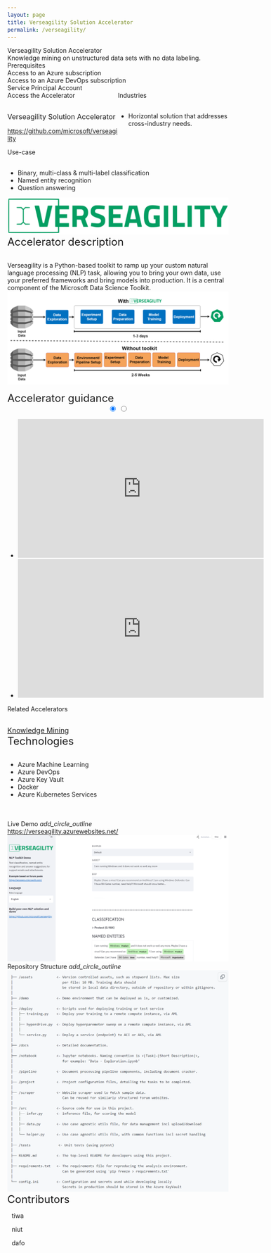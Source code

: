 ```yaml
---
layout: page
title: Verseagility Solution Accelerator
permalink: /verseagility/
---
```


<div class="verseagility">
    <div class="title">Verseagility Solution Accelerator</div>
    <div class="title-description">Knowledge mining on unstructured data sets with no data labeling.</div>
    <div class="category">Prerequisites</div>
    <div class="prerequisites">
        <div class="prerequisites-card">Access to an Azure subscription</div>
        <div class="prerequisites-card">Access to an Azure DevOps subscription</div>
        <div class="prerequisites-card">Service Principal Account</div>
    </div>
    <div style="width:100%; display: flex;">
        <div style="width:50%;">
            <div class="category">Access the Accelerator</div>            
            <div class="toolkit-checkbox" style="width:100%; margin-top: 30px;">
                <label class="label" style="font-size:16px;">Verseagility Solution Accelerator</label>
                <p>
                    <a href="https://github.com/microsoft/verseagility" target="_blank">https://github.com/microsoft/verseagility</a>
                </p>   
            </div>
        </div>
        <div style="width:50%;">
            <div class="category">Industries</div>
            <ul  style="margin-top: 30px;">
                <li>Horizontal solution that addresses cross-industry needs.</li>
            </ul>  
        </div>
    </div>
    <div class="category">Use-case</div>
    <ul style="margin-top: 30px;">
        <li>Binary, multi-class & multi-label classification</li>
        <li>Named entity recognition</li>
        <li>Question answering</li>
    </ul>
    <img src="/images/verseagility/verseagility.png" alt="verseagility">
    <div class="category" style="font-size:24px;">Accelerator description</div>
    <p style="margin-top: 30px; text-decoration: none;">
        Verseagility is a Python-based toolkit to ramp up your custom natural language processing (NLP) task, allowing you to bring your own data, use your preferred frameworks and bring models into production. It is a central component of the Microsoft Data Science Toolkit.
        <img src="/images/verseagility/with-vs-without-toolkit.png" alt="with vs without toolkit">
    </p>
    <div class="category" style="font-size:24px;">Accelerator guidance</div>
    <div class="accelerator-guidance-videos">
<div style="height: 100%; text-align: center">
			<div class="csslider infinity" id="slider1">
			<input type="radio" name="slides" checked="checked" id="slides_1"/>
			<input type="radio" name="slides" id="slides_2"/>
				<ul>
                    <li>
                        <iframe width="560" height="315" src="https://www.youtube.com/embed/vwSYCy-NLqU" title="YouTube video player" frameborder="0" allow="accelerometer; autoplay; clipboard-write; encrypted-media; gyroscope; picture-in-picture" allowfullscreen></iframe>
					</li>
                    <li>
                        <iframe width="560" height="315" src="https://www.youtube.com/embed/itfpdwh6x0E" title="YouTube video player" frameborder="0" allow="accelerometer; autoplay; clipboard-write; encrypted-media; gyroscope; picture-in-picture" allowfullscreen></iframe>
                    </li>
				</ul>
					<div class="arrows">
						<label for="slides_1"></label>
						<label for="slides_2"></label>
						<label class="goto-first" for="slides_1"></label>
						<label class="goto-last" for="slides_10"></label>
					</div>
					<div class="navigation"> 
						<div>
							<label for="slides_1"></label>
							<label for="slides_2"></label>
						</div>
					</div>
			</div>
		</div>
    </div>
    <div style="width:100%; display: flex;">
        <div style="width:50%;">
            <div class="category">Related Accelerators</div>
            <div class="toolkit-checkbox" style="width:100%; margin-top: 30px;">
                <label style="font-size:16px;">
                    <a href="https://github.com/microsoft/dstoolkit-km-solution-accelerator" target="_blank">Knowledge Mining</a>
                </label>
            </div>
        </div>
    </div>
    <div class="category" style="font-size:24px;">Technologies</div>
    <ul style="margin-top: 30px;">
        <li>Azure Machine Learning</li>
        <li>Azure DevOps</li>
        <li>Azure Key Vault</li>
        <li>Docker</li>
        <li>Azure Kubernetes Services</li>
    </ul>
    <div style="margin-top:50px;"> 
        <div class="accelerator-acordeon">
            Live Demo
            <i class="material-icons" style="margin-bottom:0px; cursor: pointer;">add_circle_outline</i>
        </div>
        <a href="https://verseagility.azurewebsites.net/" target="_blank">https://verseagility.azurewebsites.net/</a>
        <img src="/images/verseagility/live-demo.png" alt="live demo">
        <div class="accelerator-acordeon">
            Repository Structure
            <i class="material-icons" style="margin-bottom:0px; cursor: pointer;">add_circle_outline</i>
        </div>
        <img src="/images/verseagility/Repository-Structure.png" alt="repository structure">
    </div>
    <div class="category" style="font-size:24px;">Contributors</div>
    <div class="accelerator-contributors">
        <div class="accelerator-contributor">
            <div class="accelerator-contributor-image"> 
            </div>
            <div style="margin-left:10px;">
                <p class="accelerator-contributor-text">tiwa</p>
            </div>
        </div>
        <div class="accelerator-contributor">
            <div class="accelerator-contributor-image"> 
            </div>
            <div style="margin-left:10px;">
                <p class="accelerator-contributor-text">niut</p>
            </div>
        </div>
        <div class="accelerator-contributor">
            <div class="accelerator-contributor-image"> 
            </div>
            <div style="margin-left:10px;">
                <p class="accelerator-contributor-text">dafo</p>
            </div>
        </div>
    </div>
</div>
